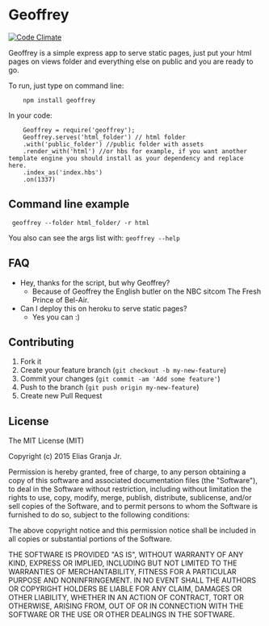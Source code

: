Geoffrey
========

[![Code Climate](https://codeclimate.com/github/era/Geoffrey/badges/gpa.svg)](https://codeclimate.com/github/era/Geoffrey)

Geoffrey is a simple express app to serve static pages, just put your html pages on views folder and everything else on public and you are ready to go.

To run, just type on command line:
		
		npm install geoffrey


In your code:

		Geoffrey = require('geoffrey');
   		Geoffrey.serves('html_folder') // html folder
        .with('public_folder') //public folder with assets
        .render_with('html') //or hbs for example, if you want another template engine you should install as your dependency and replace here.
        .index_as('index.hbs')
        .on(1337)

Command line example
----
     geoffrey --folder html_folder/ -r html

You also can see the args list with: ```geoffrey --help```
		
FAQ
------

* Hey, thanks for the script, but why Geoffrey?
	* Because of Geoffrey the English butler on the NBC sitcom The Fresh Prince of Bel-Air. 	
* Can I deploy this on heroku to serve static pages?
	* Yes you can :)

Contributing
------------

  1. Fork it
  2. Create your feature branch (`git checkout -b my-new-feature`)
  3. Commit your changes (`git commit -am 'Add some feature'`)
  4. Push to the branch (`git push origin my-new-feature`)
  5. Create new Pull Request


License
---------

The MIT License (MIT)

Copyright (c) 2015 Elias Granja Jr.

Permission is hereby granted, free of charge, to any person obtaining a copy
of this software and associated documentation files (the "Software"), to deal
in the Software without restriction, including without limitation the rights
to use, copy, modify, merge, publish, distribute, sublicense, and/or sell
copies of the Software, and to permit persons to whom the Software is
furnished to do so, subject to the following conditions:

The above copyright notice and this permission notice shall be included in
all copies or substantial portions of the Software.

THE SOFTWARE IS PROVIDED "AS IS", WITHOUT WARRANTY OF ANY KIND, EXPRESS OR
IMPLIED, INCLUDING BUT NOT LIMITED TO THE WARRANTIES OF MERCHANTABILITY,
FITNESS FOR A PARTICULAR PURPOSE AND NONINFRINGEMENT. IN NO EVENT SHALL THE
AUTHORS OR COPYRIGHT HOLDERS BE LIABLE FOR ANY CLAIM, DAMAGES OR OTHER
LIABILITY, WHETHER IN AN ACTION OF CONTRACT, TORT OR OTHERWISE, ARISING FROM,
OUT OF OR IN CONNECTION WITH THE SOFTWARE OR THE USE OR OTHER DEALINGS IN
THE SOFTWARE.
